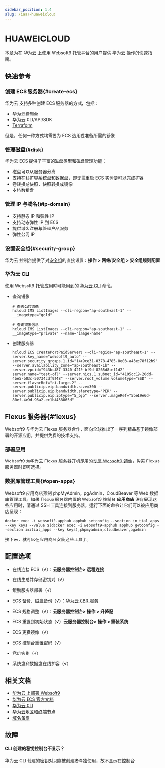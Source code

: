 ```yaml
---
sidebar_position: 1.4
slug: /iaas-huaweicloud
---
```


# HUAWEICLOUD

本章为在 华为云 上使用 Websoft9 托管平台的用户提供 华为云 操作的快速指南。

## 快速参考

### 创建 ECS 服务器{#create-ecs}

华为云 支持多种创建 ECS 服务器的方式，包括：

- 华为云控制台
- 华为云 CLI/API/SDK
- [Terraform](https://www.huaweicloud.com/product/aos.html)

但是，任何一种方式均需要为 ECS 选用或准备所需的镜像

### 管理磁盘{#disk}

华为云 ECS 提供了丰富的磁盘类型和磁盘管理功能：  

- 磁盘可以从服务器分离
- 支持在线扩容系统盘和数据盘，即无需重启 ECS 实例便可以完成扩容
- 卷转换成快照，快照转换成镜像
- 支持数据盘


### 管理 IP 与域名{#ip-domain}

- 支持静态 IP 和弹性 IP
- 支持动态弹性 IP 到 ECS
- 提供域名注册与管理产品服务
- 弹性公网 IP 


### 设置安全组{#security-group}

华为云 控制台提供了对[安全组](https://support.huaweicloud.com/usermanual-ecs/zh-cn_topic_0030878383.html)的直接设置：**操作 > 网络/安全组 > 安全组规则配置**


### 华为云 CLI

使用 Websoft9 托管应用时可能用到的 [华为云 CLI](https://support.huaweicloud.com/hcli/index.html) 命令。  

- 查询镜像
    ```
    # 查询公共镜像
    hcloud IMS ListImages --cli-region="ap-southeast-1" --__imagetype="gold"

    # 查询镜像信息
    hcloud IMS ListImages --cli-region="ap-southeast-1" --__imagetype="private" --name="image-name"
    ```

- 创建服务器

  ```
  hcloud ECS CreatePostPaidServers --cli-region="ap-southeast-1" --server.key_name="websoft9_auto" --server.security_groups.1.id="14e9ce31-0378-4785-8e03-a43ec78f12b9" --server.availability_zone="ap-southeast-1b" --server.vpcid="943bc887-3340-4219-bf9d-8265d8cef1d2" --server.name="test-cdl" --server.nics.1.subnet_id="4105cc19-20dd-4be5-b03c-50734cdf9248" --server.root_volume.volumetype="SSD" --server.flavorRef="c3.large.2" --server.publicip.eip.bandwidth.size=300 --server.publicip.eip.bandwidth.sharetype="PER" --server.publicip.eip.iptype="5_bgp" --server.imageRef="5be19e6d-80ef-4e9d-96a2-ec1b8438065d"
  ```

## Flexus 服务器{#flexus}

Websoft9 与华为云 Flexus 服务器合作，面向全球推出了一序列精品基于镜像部署的开源应用，并提供免费的技术支持。

### 部署应用

Websoft9 为华为云 Flexus 服务器开机即用的[专属 Websoft9 镜像](https://support.huaweicloud.com/bestpractice-hecs/bp_overview.html)，购买 Flexus 服务器时即可选择。  

### 数据库管理工具{#open-apps}

Websoft9 应用商店预制 phpMyAdmin，pgAdmin，CloudBeaver 等 Web 数据库管理工具。如果 Flexus 服务器内置的 Websoft9 控制台 **应用商店** 没有展现这些应用时，请通过 SSH 工具连接到服务器，运行下面的命令让它们可以被应用商店呈现：

```
docker exec -i websoft9-apphub apphub setconfig --section initial_apps --key keys --value $(docker exec -i websoft9-apphub apphub getconfig --section initial_apps --key keys),phpmyadmin,cloudbeaver,pgadmin
```

接下来，就可以在应用商店安装这些工具了。   


## 配置选项

- 在线连接 ECS（√）：**云服务器控制台> 远程连接**

- 在线生成并存储密钥对（√）

- 鲲鹏服务器部署（√）

- ECS 备份、磁盘备份（√）：[华为云 CBR 服务](https://www.huaweicloud.com/product/cbr.html)

- ECS 规格调整（√）：**云服务器控制台> 操作 > 升降配**

- ECS 重置到初始状态（√）**云服务器控制台> 操作 > 重装系统**

- ECS 更换镜像（√）

- ECS 控制台重置密码（√）

- 竞价实例（√）

- 系统盘和数据盘在线扩容（√）


## 相关文档

- [华为云 上部署 Websoft9](./install/huaweicloud)
- [华为云 ECS 官方文档](https://support.huaweicloud.com/ecs/index.html)
- [华为云 CLI](https://support.huaweicloud.com/hcli/index.html)
- [华为云地区和终端节点](https://developer.huaweicloud.com/endpoint)
- [域名备案](https://beian.huaweicloud.com/)

## 故障

#### CLI 创建的秘钥控制台不显示？

华为云 CLI 创建的密钥对只能被创建者单独使用，故不显示在控制台